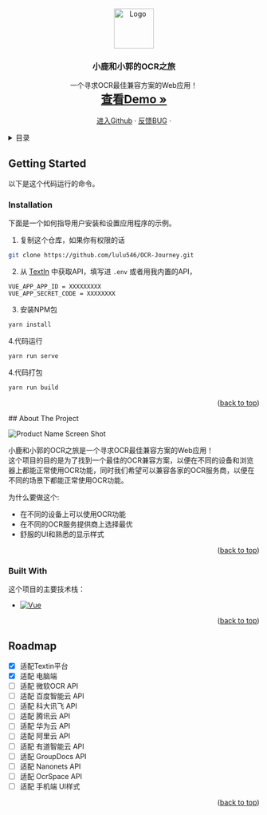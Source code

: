 <!-- Improved compatibility of back to top link: See: https://github.com/lulu546/OCR-Journey/pull/73 -->
<a name="readme-top"></a>
<!--
*** Thanks for checking out the Best-README-Template. If you have a suggestion
*** that would make this better, please fork the repo and create a pull request
*** or simply open an issue with the tag "enhancement".
*** Don't forget to give the project a star!
*** Thanks again! Now go create something AMAZING! :D
-->



<!-- PROJECT SHIELDS -->
<!--
*** I'm using markdown "reference style" links for readability.
*** Reference links are enclosed in brackets [ ] instead of parentheses ( ).
*** See the bottom of this document for the declaration of the reference variables
*** for contributors-url, forks-url, etc. This is an optional, concise syntax you may use.
*** https://www.markdownguide.org/basic-syntax/#reference-style-links
-->



<!-- PROJECT LOGO -->
<br />
<div align="center">
  <a >
    <img src="https://imgse.com/i/pk336EQ" alt="Logo" width="80" height="80">
  </a>

<h3 align="center">小鹿和小郭的OCR之旅</h3>

  <p align="center">
    一个寻求OCR最佳兼容方案的Web应用！
    <br />
    <a href="https://ocr.jrenc.com/mainview" style="font-size: 23px;"><strong>查看Demo »</strong></a>
    <br />
    <br />
    <a href="https://github.com/lulu546/OCR-Journey">进入Github</a>
    ·
    <a href="https://github.com/lulu546/OCR-Journey/issues/new?labels=bug&template=bug-report---.md">反馈BUG</a>
    ·
  </p>
</div>



<!-- TABLE OF CONTENTS -->
<details>
  <summary>目录</summary>
  <ol>
    <li>
      <a href="#getting-started">安装与运行</a>
      <ul>
        <li><a href="#installation">指令</a></li>
      </ul>
    </li>
    <li>
      <a href="#about-the-project">关于项目</a>
      <ul>
        <li><a href="#built-with">技术实现</a></li>
      </ul>
    </li>
    <li><a href="#roadmap">开发路径</a></li>

  </ol>
</details>


<!-- GETTING STARTED -->
## Getting Started
以下是这个代码运行的命令。

### Installation

下面是一个如何指导用户安装和设置应用程序的示例。

1. 复制这个仓库，如果你有权限的话
```sh
git clone https://github.com/lulu546/OCR-Journey.git
```

2. 从 [TextIn](https://www.textin.com/) 中获取API，填写进 `.env` 或者用我内置的API，
```env
VUE_APP_APP_ID = XXXXXXXXX
VUE_APP_SECRET_CODE = XXXXXXXX
```

3. 安装NPM包
```sh
yarn install
```

4.代码运行
```sh
yarn run serve
```
4.代码打包
```sh
yarn run build
```
<p align="right">(<a href="#readme-top">back to top</a>)</p>
<!-- ABOUT THE PROJECT -->
## About The Project

![Product Name Screen Shot](https://img.qovv.cn/2024/05/28/6654c99937b24.png)

小鹿和小郭的OCR之旅是一个寻求OCR最佳兼容方案的Web应用！  
这个项目的目的是为了找到一个最佳的OCR兼容方案，以便在不同的设备和浏览器上都能正常使用OCR功能，同时我们希望可以兼容各家的OCR服务商，以便在不同的场景下都能正常使用OCR功能。

为什么要做这个:
* 在不同的设备上可以使用OCR功能
* 在不同的OCR服务提供商上选择最优
* 舒服的UI和熟悉的显示样式
<p align="right">(<a href="#readme-top">back to top</a>)</p>



### Built With
这个项目的主要技术栈：
* [![Vue][Vue.js]][Vue-url]

<p align="right">(<a href="#readme-top">back to top</a>)</p>











<!-- ROADMAP -->
## Roadmap

- [x] 适配Textin平台
- [x] 适配 电脑端
- [ ] 适配 微软OCR API
- [ ] 适配 百度智能云 API
- [ ] 适配 科大讯飞 API
- [ ] 适配 腾讯云 API
- [ ] 适配 华为云 API
- [ ] 适配 阿里云 API
- [ ] 适配 有道智能云 API
- [ ] 适配 GroupDocs API
- [ ] 适配 Nanonets API
- [ ] 适配 OcrSpace API
- [ ] 适配 手机端 UI样式

<p align="right">(<a href="#readme-top">back to top</a>)</p>


<!-- MARKDOWN LINKS & IMAGES -->
<!-- https://www.markdownguide.org/basic-syntax/#reference-style-links -->
[contributors-shield]: https://img.shields.io/github/contributors/othneildrew/Best-README-Template.svg?style=for-the-badge
[contributors-url]: https://github.com/lulu546/OCR-Journey/graphs/contributors
[forks-shield]: https://img.shields.io/github/forks/othneildrew/Best-README-Template.svg?style=for-the-badge
[forks-url]: https://github.com/lulu546/OCR-Journey/network/members
[stars-shield]: https://img.shields.io/github/stars/othneildrew/Best-README-Template.svg?style=for-the-badge
[stars-url]: https://github.com/lulu546/OCR-Journey/stargazers
[issues-shield]: https://img.shields.io/github/issues/othneildrew/Best-README-Template.svg?style=for-the-badge
[issues-url]: https://github.com/lulu546/OCR-Journey/issues
[license-shield]: https://img.shields.io/github/license/othneildrew/Best-README-Template.svg?style=for-the-badge
[license-url]: https://github.com/lulu546/OCR-Journey/blob/master/LICENSE.txt
[linkedin-shield]: https://img.shields.io/badge/-LinkedIn-black.svg?style=for-the-badge&logo=linkedin&colorB=555
[linkedin-url]: https://linkedin.com/in/othneildrew
[product-screenshot]: images/screenshot.png
[Next.js]: https://img.shields.io/badge/next.js-000000?style=for-the-badge&logo=nextdotjs&logoColor=white
[Next-url]: https://nextjs.org/
[React.js]: https://img.shields.io/badge/React-20232A?style=for-the-badge&logo=react&logoColor=61DAFB
[React-url]: https://reactjs.org/
[Vue.js]: https://img.shields.io/badge/Vue.js-35495E?style=for-the-badge&logo=vuedotjs&logoColor=4FC08D
[Vue-url]: https://vuejs.org/
[Angular.io]: https://img.shields.io/badge/Angular-DD0031?style=for-the-badge&logo=angular&logoColor=white
[Angular-url]: https://angular.io/
[Svelte.dev]: https://img.shields.io/badge/Svelte-4A4A55?style=for-the-badge&logo=svelte&logoColor=FF3E00
[Svelte-url]: https://svelte.dev/
[Laravel.com]: https://img.shields.io/badge/Laravel-FF2D20?style=for-the-badge&logo=laravel&logoColor=white
[Laravel-url]: https://laravel.com
[Bootstrap.com]: https://img.shields.io/badge/Bootstrap-563D7C?style=for-the-badge&logo=bootstrap&logoColor=white
[Bootstrap-url]: https://getbootstrap.com
[JQuery.com]: https://img.shields.io/badge/jQuery-0769AD?style=for-the-badge&logo=jquery&logoColor=white
[JQuery-url]: https://jquery.com 

